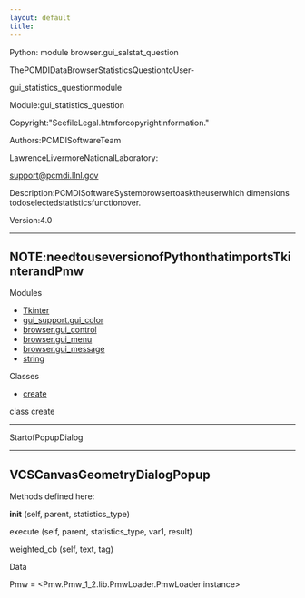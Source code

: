 ```yaml
---
layout: default
title:
---
```


Python: module browser.gui_salstat_question

ThePCMDIDataBrowserStatisticsQuestiontoUser-

gui_statistics_questionmodule  

Module:gui_statistics_question

Copyright:"SeefileLegal.htmforcopyrightinformation."

Authors:PCMDISoftwareTeam

LawrenceLivermoreNationalLaboratory:

support@pcmdi.llnl.gov

Description:PCMDISoftwareSystembrowsertoasktheuserwhich dimensions todoselectedstatisticsfunctionover.

Version:4.0

---------------------------------------------------------------------  
NOTE:needtouseversionofPythonthatimportsTkinterandPmw  
--------------------------------------------------------------------- 

Modules 

* [Tkinter](Tkinter.html)  
* [gui_support.gui_color](gui_support.gui_color.html)  
* [browser.gui_control](browser.gui_control.html)  
* [browser.gui_menu](browser.gui_menu.html)  
* [browser.gui_message](browser.gui_message.html)  
* [string](string.html)  

Classes 

* [create](browser.gui_salstat_question.html)

class  create 

---------------------------------------------------------------------  

StartofPopupDialog  

---------------------------------------------------------------------------  
VCSCanvasGeometryDialogPopup  
---------------------------------------------------------------------------  

Methods defined here:  

__init__  (self, parent, statistics_type) 

execute  (self, parent, statistics_type, var1, result) 

weighted_cb  (self, text, tag) 

Data 

Pmw  = <Pmw.Pmw_1_2.lib.PmwLoader.PmwLoader instance>

